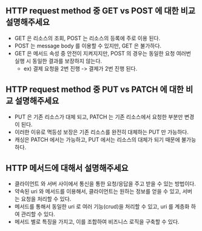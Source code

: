 ## HTTP request method 중 GET vs POST 에 대한 비교 설명해주세요
- GET 은 리소스의 조회, POST 는 리소스의 등록에 주로 이용 된다.
- POST 는 message body 를 이용할 수 있지만, GET 은 불가하다.
- GET 은 메서드 속성 중 안전이 지켜지지만, POST 의 경우는 동일한 요청 여러번 실행 시 동일한 결과를 보장하지 않는다.
    + ex) 결제 요청을 2번 진행 -> 결제가 2번 진행 된다.

## HTTP request method 중 PUT vs PATCH 에 대한 비교 설명해주세요
- PUT 은 기존 리소스가 대체 되고, PATCH 는 기존 리소스에서 요청한 부분만 변경이 된다.
- 이러한 이유로 멱등성 보장은 기존 리소스를 완전히 대체하는 PUT 만 가능하다.
- 캐싱은 PATCH 에서는 가능하고, PUT 에서는 리소스의 대체가 되기 때문에 불가능 하다.

## HTTP 메서드에 대해서 설명해주세요
- 클라이언트 와 서버 사이에서 통신을 통한 요청/응답을 주고 받을 수 있는 방법이다.
- 약속된 uri 와 메서드를 이용해서, 클라이언트는 원하는 정보를 얻을 수 있고, 서버는 요청을 처리할 수 있다.
- 메서드를 통해서 동일한 uri 로 여러 기능(crud)을 처리할 수 있고, uri 를 계층화 하여 관리할 수 있다.
- 메서드 별로 특징을 가지고, 이를 조합하여 비즈니스 로직을 구축할 수 있다.

